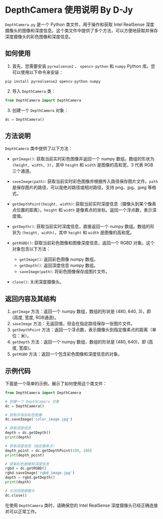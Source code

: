 # DepthCamera 使用说明 By D-Jy

`DepthCamera.py` 是一个 Python 类文件，用于操作和获取 Intel RealSense 深度摄像头的图像和深度信息。这个类文件中提供了多个方法，可以方便地获取并保存深度摄像头的彩色图像和深度信息。

## 如何使用

1. 首先，您需要安装 `pyrealsense2` 、 `opencv-python` 和 `numpy` Python 库。您可以使用以下命令来安装：

```
pip install pyrealsense2 opencv-python numpy
```

2. 导入 `DepthCamera` 类：

```python
from DepthCamera import DepthCamera
```

3. 创建一个 `DepthCamera` 对象：

```python
dc = DepthCamera()
```

## 方法说明

`DepthCamera` 类中提供了以下方法：

- `getImage()`: 获取当前实时彩色图像并返回一个 numpy 数组。数组的形状为 `(height, width, 3)`，其中 `height` 和 `width` 是图像的高和宽，3 代表 RGB 三个通道。

- `saveImage(path)`: 获取当前实时彩色图像并根据传入路径保存图片文件。`path` 是保存图片的路径，可以是绝对路径或相对路径，支持 png、jpg、jpeg 等格式。

- `getDepthPoint(height, width)`: 获取当前实时深度信息（摄像头到某个像素点位置的距离）。`height` 和 `width` 是像素点的坐标。返回一个浮点数，表示深度值。

- `getDepth()`: 获取当前实时深度信息，直接返回一个 numpy 数组。数组的形状为 `(height, width)`，其中 `height` 和 `width` 是图像的高和宽。

- `getRGBD()`: 获取当前彩色图像和图像深度信息，返回一个 RGBD 对象。这个对象包含以下方法：

  - `getImage()`: 返回彩色图像 numpy 数组。
  - `getDepth()`: 返回深度信息 numpy 数组。
  - `saveImage(path)`: 将彩色图像保存成图片文件。

- `close()`: 关闭深度摄像头。

## 返回内容及其结构

1. `getImage` 方法：返回一个 numpy 数组，数组的形状是 (480, 640, 3)，即 (高度, 宽度, RGB通道)。
2. `saveImage` 方法：无返回值，但会在指定路径保存一张图片文件。
3. `getDepthPoint` 方法：返回一个浮点数，表示摄像头到指定像素点的距离（单位：米）。
4. `getDepth` 方法：返回一个 numpy 数组，数组的形状是 (480, 640)，即 (高度, 宽度)。
5. `getRGBD` 方法：返回一个包含彩色图像和深度信息的对象。

## 示例代码

下面是一个简单的示例，展示了如何使用这个类文件：

```python
from DepthCamera import DepthCamera

# 创建一个 DepthCamera 对象
dc = DepthCamera()

# 获取并保存彩色图像
dc.saveImage('color_image.jpg')

# 获取深度信息
depth = dc.getDepth()
print(depth)

# 获取深度信息（指定像素点）
depth_point = dc.getDepthPoint(100, 100)
print(depth_point)

# 获取彩色图像和深度信息
rgbd = dc.getRGBD()
rgbd.saveImage('rgbd_image.jpg')
depth = rgbd.getDepth()
print(depth)

# 关闭深度摄像头
dc.close()
```

在使用 `DepthCamera` 类时，请确保您的 Intel RealSense 深度摄像头已经正确连接并可以正常工作。
